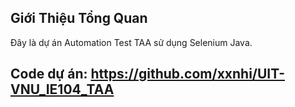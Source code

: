 ## Giới Thiệu Tổng Quan
Đây là dự án Automation Test TAA sử dụng Selenium Java.

## Code dự án: https://github.com/xxnhi/UIT-VNU_IE104_TAA
